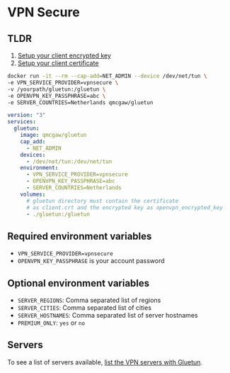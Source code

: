 # VPN Secure

## TLDR

1. [Setup your client encrypted key](../advanced/openvpn-client-encrypted-key.md)
1. [Setup your client certificate](../advanced/openvpn-client-certificate.md)

```sh
docker run -it --rm --cap-add=NET_ADMIN --device /dev/net/tun \
-e VPN_SERVICE_PROVIDER=vpnsecure \
-v /yourpath/gluetun:/gluetun \
-e OPENVPN_KEY_PASSPHRASE=abc \
-e SERVER_COUNTRIES=Netherlands qmcgaw/gluetun
```

```yml
version: "3"
services:
  gluetun:
    image: qmcgaw/gluetun
    cap_add:
      - NET_ADMIN
    devices:
      - /dev/net/tun:/dev/net/tun
    environment:
      - VPN_SERVICE_PROVIDER=vpnsecure
      - OPENVPN_KEY_PASSPHRASE=abc
      - SERVER_COUNTRIES=Netherlands
    volumes:
      # gluetun directory must contain the certificate
      # as client.crt and the encrypted key as openvpn_encrypted_key
      - ./gluetun:/gluetun
```

## Required environment variables

- `VPN_SERVICE_PROVIDER=vpnsecure`
- `OPENVPN_KEY_PASSPHRASE` is your account password

## Optional environment variables

- `SERVER_REGIONS`: Comma separated list of regions
- `SERVER_CITIES`: Comma separated list of cities
- `SERVER_HOSTNAMES`: Comma separated list of server hostnames
- `PREMIUM_ONLY`: `yes` or `no`

## Servers

To see a list of servers available, [list the VPN servers with Gluetun](../servers.md#list-of-vpn-servers).
